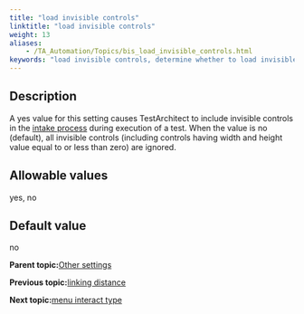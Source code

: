 ```yaml
--- 
title: "load invisible controls"
linktitle: "load invisible controls"
weight: 13
aliases: 
    - /TA_Automation/Topics/bis_load_invisible_controls.html
keywords: "load invisible controls, determine whether to load invisible controls during test execution, ignore invisible controls during test run, load invisible controls while executing test"
---
```


## Description

A yes value for this setting causes TestArchitect to include invisible controls in the [intake process](/TA_Help/Topics/Interface_def_intake.html) during execution of a test. When the value is no \(default\), all invisible controls \(including controls having width and height value equal to or less than zero\) are ignored.

## Allowable values

yes, no

## Default value

no

**Parent topic:**[Other settings](/TA_Automation/Topics/bis_other.html)

**Previous topic:**[linking distance](/TA_Automation/Topics/bis_linking_distance.html)

**Next topic:**[menu interact type](/TA_Automation/Topics/bis_menu_interact_type.html)

